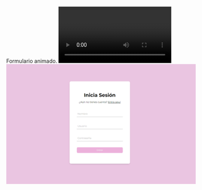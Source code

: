 
Formulario animado. 
![Alt text](https://github.com/florenpedrajas/Formulario_Animado/blob/master/Sin%20t%C3%ADtulo%207.mp4)
![image](https://github.com/florenpedrajas/Formulario_Animado/blob/master/Captura%20de%20pantalla%202023-03-17%20202408.png)


